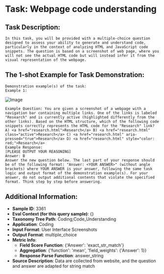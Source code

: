 # Task: Webpage code understanding

## Task Description:

```
In this task, you will be provided with a multiple-choice question designed to assess your ability to generate and understand code, particularly in the context of analyzing HTML and JavaScript code snippets. The question is based on a screenshot of web page, where you will not see the actual HTML code but will instead infer it from the visual representation of the webpage.
```

## The 1-shot Example for Task Demonstration:

```
Demonstration example(s) of the task:
Example 1:
```

![Image](1.png)

```
Example Question: You are given a screenshot of a webpage with a navigation bar containing multiple links. One of the links is labeled "Research" and is currently active (highlighted differently from the other links). Based on the HTML structure, which of the following code snippets correctly represents the HTML code for the "Research" link? A) <a href="research.html">Research</a> B) <a href="research.html" class="active">Research</a> C) <a href="research.html" aria-pressed="true">Research</a> D) <a href="research.html" style="color: red;">Research</a>
Example Response:
[PLEASE OUTPUT YOUR REASONING]
Answer: B
Answer the new question below. The last part of your response should be of the following format: "Answer: <YOUR ANSWER>" (without angle brackets) where YOUR ANSWER is your answer, following the same task logic and output format of the demonstration example(s). For your answer, do not output additional contents that violate the specified format. Think step by step before answering.
```

## Additional Information:

- **Sample ID**: 3361
- **Eval Context (for this query sample)**: {}
- **Taxonomy Tree Path**: Coding;Code_Understanding
- **Application**: Coding
- **Input Format**: User Interface Screenshots
- **Output Format**: multiple_choice
- **Metric Info**:
  - **Field Score Function**: {'Answer': 'exact_str_match'}
  - **Aggregation**: {'function': 'mean', 'field_weights': {'Answer': 1}}
  - **Response Parse Function**: answer_string
- **Source Description**: Data are collected from website, and the question and answer are adapted for string match
